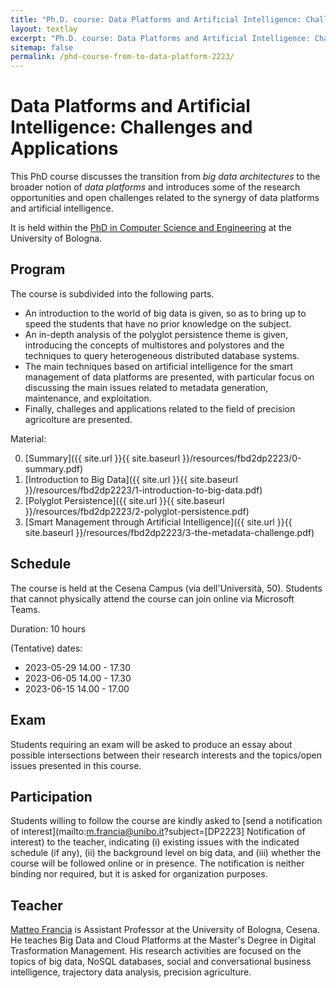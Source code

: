 ```yaml
---
title: "Ph.D. course: Data Platforms and Artificial Intelligence: Challenges and Applications"
layout: textlay
excerpt: "Ph.D. course: Data Platforms and Artificial Intelligence: Challenges and Applications"
sitemap: false
permalink: /phd-course-from-to-data-platform-2223/
---
```


# Data Platforms and Artificial Intelligence: Challenges and Applications

This PhD course discusses the transition from *big data architectures* to the broader notion of *data platforms* and introduces some of the research opportunities and open challenges related to the synergy of data platforms and artificial intelligence.

It is held within the [PhD in Computer Science and Engineering](https://disi.unibo.it/it/didattica/dottorati-di-ricerca/computer-science-and-engineering/) at the University of Bologna.

## Program

The course is subdivided into the following parts.
- An introduction to the world of big data is given, so as to bring up to speed the students that have no prior knowledge on the subject.
- An in-depth analysis of the polyglot persistence theme is given, introducing the concepts of multistores and polystores and the techniques to query heterogeneous distributed database systems.
- The main techniques based on artificial intelligence for the smart management of data platforms are presented, with particular focus on discussing the main issues related to metadata generation, maintenance, and exploitation.
- Finally, challeges and applications related to the field of precision agricolture are presented.

Material:

0. [Summary]({{ site.url }}{{ site.baseurl }}/resources/fbd2dp2223/0-summary.pdf)
0. [Introduction to Big Data]({{ site.url }}{{ site.baseurl }}/resources/fbd2dp2223/1-introduction-to-big-data.pdf)
0. [Polyglot Persistence]({{ site.url }}{{ site.baseurl }}/resources/fbd2dp2223/2-polyglot-persistence.pdf)
0. [Smart Management through Artificial Intelligence]({{ site.url }}{{ site.baseurl }}/resources/fbd2dp2223/3-the-metadata-challenge.pdf)

## Schedule

The course is held at the Cesena Campus (via dell'Università, 50). Students that cannot physically attend the course can join online via Microsoft Teams.

Duration: 10 hours

(Tentative) dates:
- 2023-05-29 14.00 - 17.30
- 2023-06-05 14.00 - 17.30
- 2023-06-15 14.00 - 17.00

## Exam

Students requiring an exam will be asked to produce an essay about possible intersections between their research interests and the topics/open issues presented in this course.

## Participation

Students willing to follow the course are kindly asked to [send a notification of interest](mailto:m.francia@unibo.it?subject=[DP2223] Notification of interest) to the teacher, indicating (i) existing issues with the indicated schedule (if any), (ii) the background level on big data, and (iii) whether the course will be followed online or in presence. The notification is neither binding nor required, but it is asked for organization purposes.

## Teacher

[Matteo Francia](https://www.unibo.it/sitoweb/m.francia/) is Assistant Professor at the University of Bologna, Cesena. He teaches Big Data and Cloud Platforms at the Master's Degree in Digital Trasformation Management. His research activities are focused on the topics of big data, NoSQL databases, social and conversational business intelligence, trajectory data analysis, precision agriculture.
